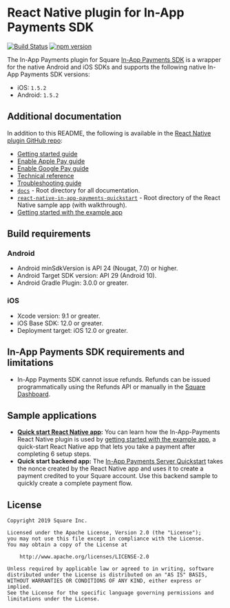 # React Native plugin for In-App Payments SDK

[![Build Status](https://travis-ci.com/square/in-app-payments-react-native-plugin.svg?branch=master)](https://travis-ci.com/square/in-app-payments-react-native-plugin)
[![npm version](https://badge.fury.io/js/react-native-square-in-app-payments.svg)](https://badge.fury.io/js/react-native-square-in-app-payments)

The In-App Payments plugin for Square [In-App Payments SDK] is a wrapper for the native Android and iOS SDKs and 
supports the following native In-App Payments SDK versions:

  * iOS: `1.5.2`
  * Android: `1.5.2`

## Additional documentation

In addition to this README, the following is available in the [React Native plugin GitHub repo]:

* [Getting started guide]
* [Enable Apple Pay guide]
* [Enable Google Pay guide]
* [Technical reference]
* [Troubleshooting guide]
* [`docs`] - Root directory for all documentation.
* [`react-native-in-app-payments-quickstart`] - Root directory of the React Native sample app (with walkthrough).
* [Getting started with the example app]

## Build requirements

### Android

* Android minSdkVersion is API 24 (Nougat, 7.0) or higher. 
* Android Target SDK version: API 29 (Android 10).
* Android Gradle Plugin: 3.0.0 or greater.

### iOS

* Xcode version: 9.1 or greater.
* iOS Base SDK: 12.0 or greater.
* Deployment target: iOS 12.0 or greater.

## In-App Payments SDK requirements and limitations

* In-App Payments SDK cannot issue refunds. Refunds can be issued programmatically using
  the Refunds API or manually in the [Square Dashboard].

## Sample applications
* **[Quick start React Native app]:** You can learn how the In-App-Payments React Native plugin is used by [getting started with the example app], a quick-start React Native app that lets you take a payment after completing 6 setup steps. 
* **Quick start backend app:** The [In-App Payments Server Quickstart](https://github.com/square/in-app-payments-server-quickstart) 
takes the nonce created by the React Native app and uses it to create a payment credited to your Square account. Use this backend sample to quickly create a complete payment flow.

## License

```
Copyright 2019 Square Inc.

Licensed under the Apache License, Version 2.0 (the "License");
you may not use this file except in compliance with the License.
You may obtain a copy of the License at

    http://www.apache.org/licenses/LICENSE-2.0

Unless required by applicable law or agreed to in writing, software
distributed under the License is distributed on an "AS IS" BASIS,
WITHOUT WARRANTIES OR CONDITIONS OF ANY KIND, either express or implied.
See the License for the specific language governing permissions and
limitations under the License.
```

[//]: # "Link anchor definitions"
[In-App Payments SDK]: https://developer.squareup.com/docs/in-app-payments-sdk/what-it-does
[Square Dashboard]: https://squareup.com/dashboard/
[Testing Mobile Apps]: https://developer.squareup.com/docs/testing/mobile
[`docs`]: https://github.com/square/in-app-payments-react-native-plugin/tree/master/docs
[`react-native-in-app-payments-quickstart`]: https://github.com/square/in-app-payments-react-native-plugin/tree/master/react-native-in-app-payments-quickstart
[Getting started guide]: https://github.com/square/in-app-payments-react-native-plugin/blob/master/docs/get-started.md
[Enable Apple Pay guide]: https://github.com/square/in-app-payments-react-native-plugin/blob/master/docs/enable-applepay.md
[Enable Google Pay guide]: https://github.com/square/in-app-payments-react-native-plugin/blob/master/docs/enable-googlepay.md
[Technical reference]: https://github.com/square/in-app-payments-react-native-plugin/blob/master/docs/reference.md
[Troubleshooting guide]: https://github.com/square/in-app-payments-react-native-plugin/blob/master/docs/troubleshooting.md
[React Native plugin GitHub repo]: https://github.com/square/in-app-payments-react-native-plugin/tree/master
[Getting started with the example app]: https://github.com/square/in-app-payments-react-native-plugin/tree/master/react-native-in-app-payments-quickstart/README.md
[Quick start React Native app]: https://github.com/square/in-app-payments-react-native-plugin/tree/master/react-native-in-app-payments-quickstart
